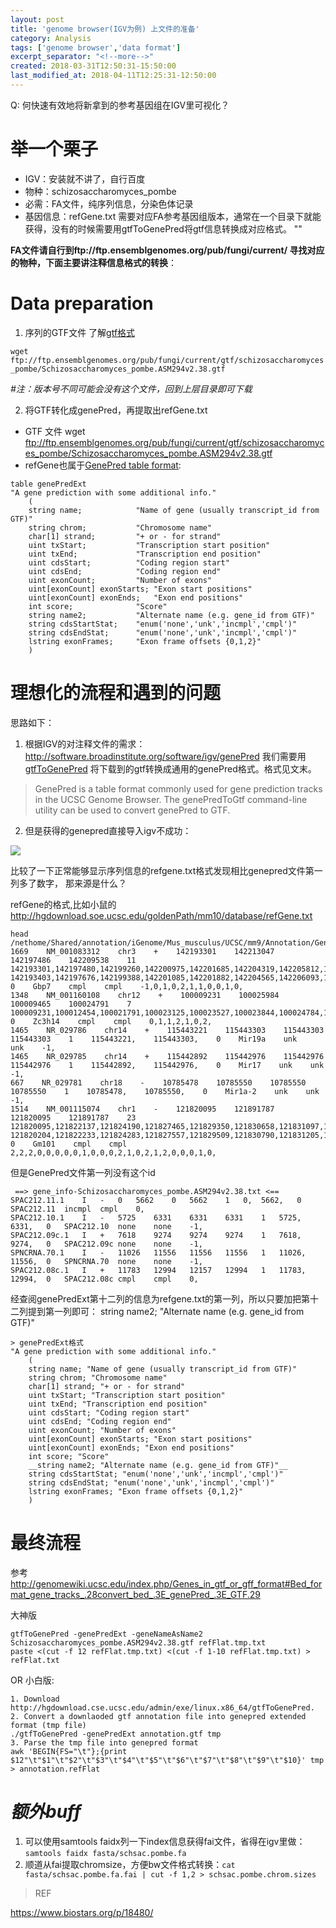 ```yaml
---
layout: post
title: 'genome browser(IGV为例) 上文件的准备'
category: Analysis 
tags: ['genome browser','data format']
excerpt_separator: "<!--more-->"
created: 2018-03-31T12:50:31-15:50:00
last_modified_at: 2018-04-11T12:25:31-12:50:00
---
```


Q: 何快速有效地将新拿到的参考基因组在IGV里可视化？

# 举一个栗子
 - IGV：安装就不讲了，自行百度
 - 物种：schizosaccharomyces_pombe
 - 必需：FA文件，纯序列信息，分染色体记录
 - 基因信息：refGene.txt 需要对应FA参考基因组版本，通常在一个目录下就能获得，没有的时候需要用gtfToGenePred将gtf信息转换成对应格式。
"<!--more-->"

__FA文件请自行到ftp://ftp.ensemblgenomes.org/pub/fungi/current/  寻找对应的物种，下面主要讲注释信息格式的转换__：

# Data preparation 

 1. 序列的GTF文件
 了解[gtf格式](http://genomewiki.ucsc.edu/index.php/Genes_in_gtf_or_gff_format)

`wget ftp://ftp.ensemblgenomes.org/pub/fungi/current/gtf/schizosaccharomyces_pombe/Schizosaccharomyces_pombe.ASM294v2.38.gtf`

_#注：版本号不同可能会没有这个文件，回到上层目录即可下载_


 2. 将GTF转化成genePred，再提取出refGene.txt 
 - GTF 文件
wget ftp://ftp.ensemblgenomes.org/pub/fungi/current/gtf/schizosaccharomyces_pombe/Schizosaccharomyces_pombe.ASM294v2.38.gtf
 - refGene也属于[GenePred table format](http://genome.ucsc.edu/FAQ/FAQformat):

```
table genePredExt
"A gene prediction with some additional info."
    (
    string name;        	"Name of gene (usually transcript_id from GTF)"
    string chrom;       	"Chromosome name"
    char[1] strand;     	"+ or - for strand"
    uint txStart;       	"Transcription start position"
    uint txEnd;         	"Transcription end position"
    uint cdsStart;      	"Coding region start"
    uint cdsEnd;        	"Coding region end"
    uint exonCount;     	"Number of exons"
    uint[exonCount] exonStarts; "Exon start positions"
    uint[exonCount] exonEnds;   "Exon end positions"
    int score;            	"Score"
    string name2;       	"Alternate name (e.g. gene_id from GTF)"
    string cdsStartStat; 	"enum('none','unk','incmpl','cmpl')"
    string cdsEndStat;   	"enum('none','unk','incmpl','cmpl')"
    lstring exonFrames; 	"Exon frame offsets {0,1,2}"
    )
```

# 理想化的流程和遇到的问题

思路如下：
1. 根据IGV的对注释文件的需求：http://software.broadinstitute.org/software/igv/genePred
我们需要用[gtfToGenePred]( http://hgdownload.soe.ucsc.edu/admin/exe/) 将下载到的gtf转换成通用的genePred格式。格式见文末。

>GenePred is a table format commonly used for gene prediction tracks in the UCSC Genome Browser. The genePredToGtf command-line utility can be used to convert genePred to GTF.

2.  但是获得的genepred直接导入igv不成功：

![](http://owxb9z5ea.bkt.clouddn.com/18-3-31/94419347.jpg)

比较了一下正常能够显示序列信息的refgene.txt格式发现相比genepred文件第一列多了数字，
那来源是什么？

refGene的格式,比如小鼠的 http://hgdownload.soe.ucsc.edu/goldenPath/mm10/database/refGene.txt

```
head /nethome/Shared/annotation/iGenome/Mus_musculus/UCSC/mm9/Annotation/Genes/refGene.txt 
1669    NM_001083312    chr3    +    142193301    142213047    142197486    142209538    11    142193301,142197480,142199260,142200975,142201685,142204319,142205812,142206885,142208413,142208825,142209283,    142193403,142197676,142199388,142201085,142201882,142204565,142206093,142207098,142208516,142209019,142213047,    0    Gbp7    cmpl    cmpl    -1,0,1,0,2,1,1,0,0,1,0,
1348    NM_001160108    chr12    +    100009231    100025984    100009465    100024791    7    100009231,100012454,100021791,100023125,100023527,100023844,100024784,100009859,100012529,100021912,100023262,100023616,100023951,100025984,    0    Zc3h14    cmpl    cmpl    0,1,1,2,1,0,2,
1465    NR_029786    chr14    +    115443221    115443303    115443303    115443303    1    115443221,    115443303,    0    Mir19a    unk    unk    -1,
1465    NR_029785    chr14    +    115442892    115442976    115442976    115442976    1    115442892,    115442976,    0    Mir17    unk    unk    -1,
667    NR_029781    chr18    -    10785478    10785550    10785550    10785550    1    10785478,    10785550,    0    Mir1a-2    unk    unk    -1,
1514    NM_001115074    chr1    -    121820095    121891787    121820095    121891787    23    121820095,121822137,121824190,121827465,121829350,121830658,121831097,121832667,121833818,121842359,121844628,121846247,121847626,121850177,121850478,121850724,121852225,121858448,121878290,121881306,121881592,121886006,121891648,    121820204,121822233,121824283,121827557,121829509,121830790,121831205,121832748,121833946,121842465,121844727,121846337,121847714,121850286,121850590,121850842,121852385,121858552,121878391,121881405,121881679,121886107,121891787,    0    Gm101    cmpl    cmpl    2,2,2,0,0,0,0,0,1,0,0,0,2,1,0,2,1,2,0,0,0,1,0,
```

但是GenePred文件第一列没有这个id

```
 ==> gene_info-Schizosaccharomyces_pombe.ASM294v2.38.txt <==
SPAC212.11.1	I	-	0	5662	0	5662	1	0,	5662,	0	SPAC212.11	incmpl	cmpl	0,
SPAC212.10.1	I	-	5725	6331	6331	6331	1	5725,	6331,	0	SPAC212.10	none	none	-1,
SPAC212.09c.1	I	+	7618	9274	9274	9274	1	7618,	9274,	0	SPAC212.09c	none	none	-1,
SPNCRNA.70.1	I	-	11026	11556	11556	11556	1	11026,	11556,	0	SPNCRNA.70	none	none	-1,
SPAC212.08c.1	I	+	11783	12994	12157	12994	1	11783,	12994,	0	SPAC212.08c	cmpl	cmpl	0,
```


经查阅genePredExt第十二列的信息为refgene.txt的第一列，所以只要加把第十二列提到第一列即可：
 string name2; "Alternate name (e.g. gene_id from GTF)"

```
> genePredExt格式
"A gene prediction with some additional info."
    (
    string name; "Name of gene (usually transcript_id from GTF)"
    string chrom; "Chromosome name"
    char[1] strand; "+ or - for strand"
    uint txStart; "Transcription start position"
    uint txEnd; "Transcription end position"
    uint cdsStart; "Coding region start"
    uint cdsEnd; "Coding region end"
    uint exonCount; "Number of exons"
    uint[exonCount] exonStarts; "Exon start positions"
    uint[exonCount] exonEnds; "Exon end positions"
    int score; "Score"
    __string name2; "Alternate name (e.g. gene_id from GTF)"__
    string cdsStartStat; "enum('none','unk','incmpl','cmpl')"
    string cdsEndStat; "enum('none','unk','incmpl','cmpl')"
    lstring exonFrames; "Exon frame offsets {0,1,2}"
    )
```


# 最终流程
参考 http://genomewiki.ucsc.edu/index.php/Genes_in_gtf_or_gff_format#Bed_format_gene_tracks_.28convert_bed_.3E_genePred_.3E_GTF.29

大神版
```
gtfToGenePred -genePredExt -geneNameAsName2 Schizosaccharomyces_pombe.ASM294v2.38.gtf refFlat.tmp.txt
paste <(cut -f 12 refFlat.tmp.txt) <(cut -f 1-10 refFlat.tmp.txt) > refFlat.txt
```

OR 小白版:
```
1. Download http://hgdownload.cse.ucsc.edu/admin/exe/linux.x86_64/gtfToGenePred.
2. Convert a downlaoded gtf annotation file into genepred extended format (tmp file)
./gtfToGenePred -genePredExt annotation.gtf tmp
3. Parse the tmp file into genepred format 
awk 'BEGIN{FS="\t"};{print $12"\t"$1"\t"$2"\t"$3"\t"$4"\t"$5"\t"$6"\t"$7"\t"$8"\t"$9"\t"$10}' tmp > annotation.refFlat
```


# _额外buff_
 1. 可以使用samtools faidx列一下index信息获得fai文件，省得在igv里做：`samtools faidx fasta/schsac.pombe.fa `
 2. 顺道从fai提取chromsize，方便bw文件格式转换：`cat fasta/schsac.pombe.fa.fai | cut -f 1,2 > schsac.pombe.chrom.sizes`


>REF

https://www.biostars.org/p/18480/

